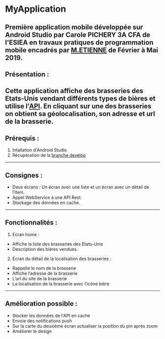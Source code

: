 # MyApplication

Première application mobile développée sur Android Studio par Carole PICHERY 3A CFA de l'ESIEA en travaux pratiques de programmation mobile encadrés par [M.ETIENNE](https://github.com/Vincebrees) de Février à Mai 2019.
---
## Présentation :

Cette application affiche des brasseries des Etats-Unis vendant différents types de bières et utilise l'[API](https://api.openbrewerydb.org/breweries). En cliquant sur une des brasseries on obtient sa géolocalisation, son adresse et url de la brasserie. 
---
## Prérequis :
1. Intallation d'Android Studio 
2. Récupération de la [branche develop](https://github.com/PichCa/MyApplication/tree/develop)
---
## Consignes : 
* Deux écrans : Un écran avec une liste et un écran avec un détail de l’item.
* Appel WebService à une API Rest.
* Stockage des données en cache.
---
## Fonctionnalités : 
1. Ecran home : 
* Affiche la liste des brasseries des Etats-Unis
* Description des bières vendues. 
2. Ecran du détail de la localisation des brasseries : 
* Rappelle le nom de la brasserie
* Affiche l’adresse de la brasserie
* L’url du site de la brasserie 
* La localisation de la brasserie avec l’icône bière
---
## Amélioration possible : 
* Stocker les données de l'API en cache
* Envoie des notifications push
* Sur la carte du deuxième écran actualiser la position du pin après zoom
* Améliorer le design 
